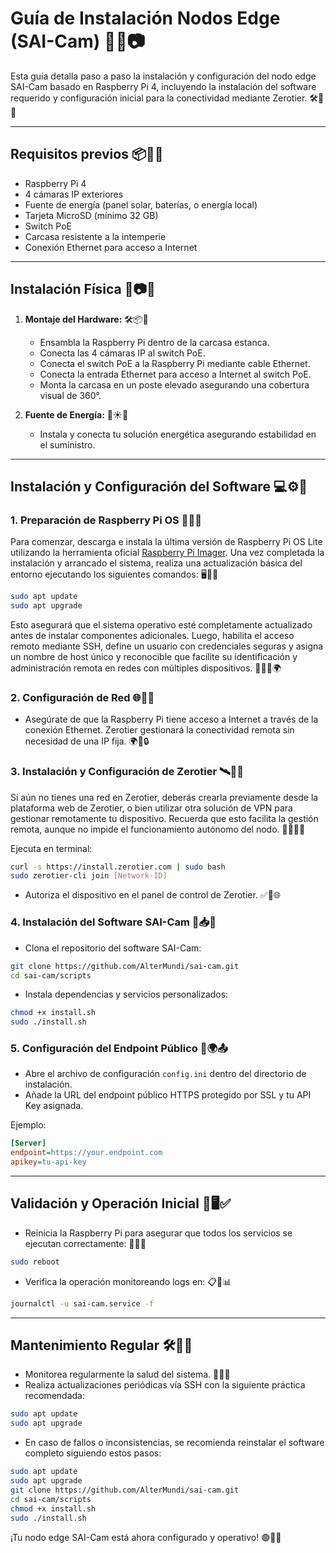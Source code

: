 # Guía de Instalación Nodos Edge (SAI-Cam) 🔧🌐📷

Esta guía detalla paso a paso la instalación y configuración del nodo edge SAI-Cam basado en Raspberry Pi 4, incluyendo la instalación del software requerido y configuración inicial para la conectividad mediante Zerotier. 🛠️📡📝

---

## Requisitos previos 📦🔌🧰

* Raspberry Pi 4
* 4 cámaras IP exteriores
* Fuente de energía (panel solar, baterías, o energía local)
* Tarjeta MicroSD (mínimo 32 GB)
* Switch PoE
* Carcasa resistente a la intemperie
* Conexión Ethernet para acceso a Internet

---

## Instalación Física 🧱📷📍

1. **Montaje del Hardware:** 🛠️📦🔧

   * Ensambla la Raspberry Pi dentro de la carcasa estanca.
   * Conecta las 4 cámaras IP al switch PoE.
   * Conecta el switch PoE a la Raspberry Pi mediante cable Ethernet.
   * Conecta la entrada Ethernet para acceso a Internet al switch PoE.
   * Monta la carcasa en un poste elevado asegurando una cobertura visual de 360°.

2. **Fuente de Energía:** 🔋☀️🔌

   * Instala y conecta tu solución energética asegurando estabilidad en el suministro.

---

## Instalación y Configuración del Software 💻⚙️📡

### 1. Preparación de Raspberry Pi OS 🧠🧾🚀

Para comenzar, descarga e instala la última versión de Raspberry Pi OS Lite utilizando la herramienta oficial [Raspberry Pi Imager](https://www.raspberrypi.com/software/). Una vez completada la instalación y arrancado el sistema, realiza una actualización básica del entorno ejecutando los siguientes comandos: 🖥️🔄💡

```bash
sudo apt update
sudo apt upgrade
```

Esto asegurará que el sistema operativo esté completamente actualizado antes de instalar componentes adicionales. Luego, habilita el acceso remoto mediante SSH, define un usuario con credenciales seguras y asigna un nombre de host único y reconocible que facilite su identificación y administración remota en redes con múltiples dispositivos. 🔐🧑‍💻🌍

### 2. Configuración de Red 🌐📶🧭

* Asegúrate de que la Raspberry Pi tiene acceso a Internet a través de la conexión Ethernet. Zerotier gestionará la conectividad remota sin necesidad de una IP fija. 🌍🔗🔒

### 3. Instalación y Configuración de Zerotier 🛰️🧷🧩

Si aún no tienes una red en Zerotier, deberás crearla previamente desde la plataforma web de Zerotier, o bien utilizar otra solución de VPN para gestionar remotamente tu dispositivo. Recuerda que esto facilita la gestión remota, aunque no impide el funcionamiento autónomo del nodo. 🛜🧑‍💼📡

Ejecuta en terminal:

```bash
curl -s https://install.zerotier.com | sudo bash
sudo zerotier-cli join [Network-ID]
```

* Autoriza el dispositivo en el panel de control de Zerotier. ✅🔐🌐

### 4. Instalación del Software SAI-Cam 🧾📥🧠

* Clona el repositorio del software SAI-Cam:

```bash
git clone https://github.com/AlterMundi/sai-cam.git
cd sai-cam/scripts
```

* Instala dependencias y servicios personalizados:

```bash
chmod +x install.sh
sudo ./install.sh
```

### 5. Configuración del Endpoint Público 🔐🌍📤

* Abre el archivo de configuración `config.ini` dentro del directorio de instalación.
* Añade la URL del endpoint público HTTPS protegido por SSL y tu API Key asignada.

Ejemplo:

```ini
[Server]
endpoint=https://your.endpoint.com
apikey=tu-api-key
```

---

## Validación y Operación Inicial 🔎🖥️✅

* Reinicia la Raspberry Pi para asegurar que todos los servicios se ejecutan correctamente: 🔁🔌🎯

```bash
sudo reboot
```

* Verifica la operación monitoreando logs en: 📋📡📊

```bash
journalctl -u sai-cam.service -f
```

---

## Mantenimiento Regular 🛠️🔄📆

* Monitorea regularmente la salud del sistema. 🔎💡🧩
* Realiza actualizaciones periódicas vía SSH con la siguiente práctica recomendada:

```bash
sudo apt update
sudo apt upgrade
```

* En caso de fallos o inconsistencias, se recomienda reinstalar el software completo siguiendo estos pasos:

```bash
sudo apt update
sudo apt upgrade
git clone https://github.com/AlterMundi/sai-cam.git
cd sai-cam/scripts
chmod +x install.sh
sudo ./install.sh
```

¡Tu nodo edge SAI-Cam está ahora configurado y operativo! 🟢🎉📡

